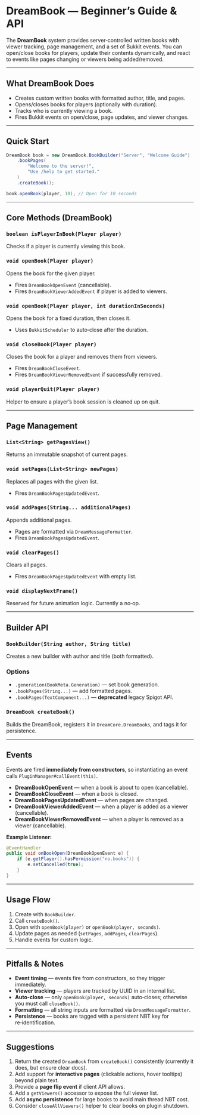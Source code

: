 # DreamBook — Beginner’s Guide & API

The **DreamBook** system provides server‑controlled written books with viewer tracking, page management, and a set of Bukkit events. You can open/close books for players, update their contents dynamically, and react to events like pages changing or viewers being added/removed.

---

## What DreamBook Does

* Creates custom written books with formatted author, title, and pages.
* Opens/closes books for players (optionally with duration).
* Tracks who is currently viewing a book.
* Fires Bukkit events on open/close, page updates, and viewer changes.

---

## Quick Start

```java
DreamBook book = new DreamBook.BookBuilder("Server", "Welcome Guide")
    .bookPages(
        "Welcome to the server!",
        "Use /help to get started."
    )
    .createBook();

book.openBook(player, 10); // Open for 10 seconds
```

---

## Core Methods (DreamBook)

### `boolean isPlayerInBook(Player player)`

Checks if a player is currently viewing this book.

### `void openBook(Player player)`

Opens the book for the given player.

* Fires `DreamBookOpenEvent` (cancellable).
* Fires `DreamBookViewerAddedEvent` if player is added to viewers.

### `void openBook(Player player, int durationInSeconds)`

Opens the book for a fixed duration, then closes it.

* Uses `BukkitScheduler` to auto‑close after the duration.

### `void closeBook(Player player)`

Closes the book for a player and removes them from viewers.

* Fires `DreamBookCloseEvent`.
* Fires `DreamBookViewerRemovedEvent` if successfully removed.

### `void playerQuit(Player player)`

Helper to ensure a player’s book session is cleaned up on quit.

---

## Page Management

### `List<String> getPagesView()`

Returns an immutable snapshot of current pages.

### `void setPages(List<String> newPages)`

Replaces all pages with the given list.

* Fires `DreamBookPagesUpdatedEvent`.

### `void addPages(String... additionalPages)`

Appends additional pages.

* Pages are formatted via `DreamMessageFormatter`.
* Fires `DreamBookPagesUpdatedEvent`.

### `void clearPages()`

Clears all pages.

* Fires `DreamBookPagesUpdatedEvent` with empty list.

### `void displayNextFrame()`

Reserved for future animation logic. Currently a no‑op.

---

## Builder API

### `BookBuilder(String author, String title)`

Creates a new builder with author and title (both formatted).

### Options

* `.generation(BookMeta.Generation)` — set book generation.
* `.bookPages(String...)` — add formatted pages.
* `.bookPages(TextComponent...)` — **deprecated** legacy Spigot API.

### `DreamBook createBook()`

Builds the DreamBook, registers it in `DreamCore.DreamBooks`, and tags it for persistence.

---

## Events

Events are fired **immediately from constructors**, so instantiating an event calls `PluginManager#callEvent(this)`.

* **DreamBookOpenEvent** — when a book is about to open (cancellable).
* **DreamBookCloseEvent** — when a book is closed.
* **DreamBookPagesUpdatedEvent** — when pages are changed.
* **DreamBookViewerAddedEvent** — when a player is added as a viewer (cancellable).
* **DreamBookViewerRemovedEvent** — when a player is removed as a viewer (cancellable).

**Example Listener:**

```java
@EventHandler
public void onBookOpen(DreamBookOpenEvent e) {
    if (e.getPlayer().hasPermission("no.books")) {
        e.setCancelled(true);
    }
}
```

---

## Usage Flow

1. Create with `BookBuilder`.
2. Call `createBook()`.
3. Open with `openBook(player)` or `openBook(player, seconds)`.
4. Update pages as needed (`setPages`, `addPages`, `clearPages`).
5. Handle events for custom logic.

---

## Pitfalls & Notes

* **Event timing** — events fire from constructors, so they trigger immediately.
* **Viewer tracking** — players are tracked by UUID in an internal list.
* **Auto‑close** — only `openBook(player, seconds)` auto‑closes; otherwise you must call `closeBook()`.
* **Formatting** — all string inputs are formatted via `DreamMessageFormatter`.
* **Persistence** — books are tagged with a persistent NBT key for re‑identification.

---

## Suggestions

1. Return the created `DreamBook` from `createBook()` consistently (currently it does, but ensure clear docs).
2. Add support for **interactive pages** (clickable actions, hover tooltips) beyond plain text.
3. Provide a **page flip event** if client API allows.
4. Add a `getViewers()` accessor to expose the full viewer list.
5. Add **async persistence** for large books to avoid main thread NBT cost.
6. Consider `closeAllViewers()` helper to clear books on plugin shutdown.
